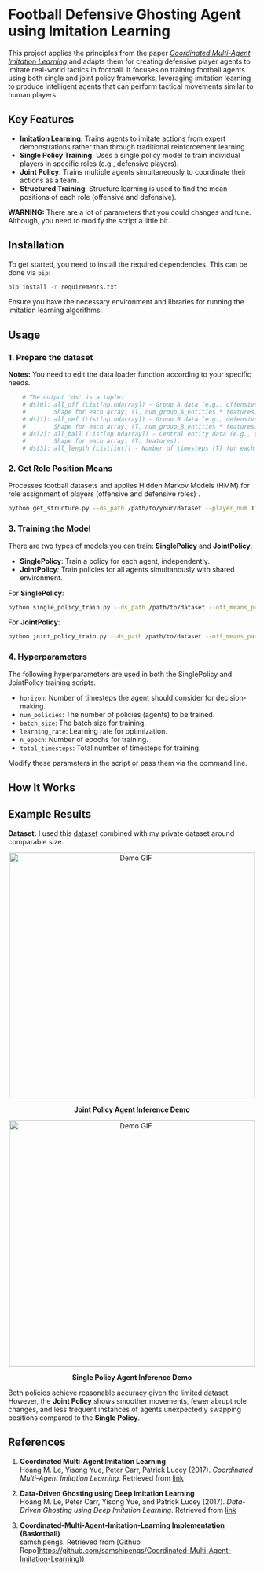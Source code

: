 
# Football Defensive Ghosting Agent using Imitation Learning

This project applies the principles from the paper *[Coordinated Multi-Agent Imitation Learning](https://arxiv.org/pdf/1703.03121)* and adapts them for creating defensive player agents to imitate real-world tactics in football. It focuses on training football agents using both single and joint policy frameworks, leveraging imitation learning to produce intelligent agents that can perform tactical movements similar to human players.

## Key Features

- **Imitation Learning**: Trains agents to imitate actions from expert demonstrations rather than through traditional reinforcement learning.
- **Single Policy Training**: Uses a single policy model to train individual players in specific roles (e.g., defensive players).
- **Joint Policy**: Trains multiple agents simultaneously to coordinate their actions as a team.
- **Structured Training**: Structure learning is used to find the mean positions of each role (offensive and defensive).

**WARNING:** There are a lot of parameters that you could changes and tune. Although, you need to modify the script a little bit.

## Installation

To get started, you need to install the required dependencies. This can be done via `pip`:

```bash
pip install -r requirements.txt
```

Ensure you have the necessary environment and libraries for running the imitation learning algorithms.

## Usage

### 1. Prepare the dataset

**Notes:** You need to edit the data loader function according to your specific needs.  

```bash
    # The output 'ds' is a tuple:
    # ds[0]: all_off (List[np.ndarray]) - Group A data (e.g., offensive players).
    #        Shape for each array: (T, num_group_A_entities * features).
    # ds[1]: all_def (List[np.ndarray]) - Group B data (e.g., defensive players).
    #        Shape for each array: (T, num_group_B_entities * features).
    # ds[2]: all_ball (List[np.ndarray]) - Central entity data (e.g., the ball).
    #        Shape for each array: (T, features).
    # ds[3]: all_length (List[int]) - Number of timesteps (T) for each sample.

```
### 2. Get Role Position Means

Processes football datasets and applies Hidden Markov Models (HMM) for role assignment of players (offensive and defensive roles) .
 
```bash
python get_structure.py --ds_path /path/to/your/dataset --player_num 11 --n_defend 11 --n_offend 11 --n_ind 4 --n_comp 11 --n_epoch 500
```

  
### 3. Training the Model

There are two types of models you can train: **SinglePolicy** and **JointPolicy**.

- **SinglePolicy**: Train a policy for each agent, independently.
- **JointPolicy**: Train policies for all agents simultanously with shared environment.

For **SinglePolicy**:

```bash
python single_policy_train.py --ds_path /path/to/dataset --off_means_path /path/to/off_means.npy --def_means_path /path/to/def_means.npy
```

For **JointPolicy**:

```bash
python joint_policy_train.py --ds_path /path/to/dataset --off_means_path /path/to/off_means.npy --def_means_path /path/to/def_means.npy
```

### 4. Hyperparameters

The following hyperparameters are used in both the SinglePolicy and JointPolicy training scripts:

- `horizon`: Number of timesteps the agent should consider for decision-making.
- `num_policies`: The number of policies (agents) to be trained.
- `batch_size`: The batch size for training.
- `learning_rate`: Learning rate for optimization.
- `n_epoch`: Number of epochs for training.
- `total_timesteps`: Total number of timesteps for training.

Modify these parameters in the script or pass them via the command line.

## How It Works

## Example Results

**Dataset:** I used this [dataset](https://arxiv.org/abs/1703.03121) combined with my private dataset around comparable size.

<div align="center">
  <img src="https://github.com/user-attachments/assets/c4899c0e-6431-48e3-9326-26ffe0df1db4" alt="Demo GIF" width="500">
    <p><b>Joint Policy Agent Inference Demo</b></p>
</div>

<div align="center">
  <img src="https://github.com/user-attachments/assets/6e4615d2-0408-4c6f-8400-56d52be05f12" alt="Demo GIF" width="500">
       <p><b>Single Policy Agent Inference Demo</b></p> 
</div>

Both policies achieve reasonable accuracy given the limited dataset. However, the **Joint Policy** shows smoother movements, fewer abrupt role changes, and less frequent instances of agents unexpectedly swapping positions compared to the **Single Policy**.

## References

1. **Coordinated Multi-Agent Imitation Learning**  
   Hoang M. Le, Yisong Yue, Peter Carr, Patrick Lucey (2017). *Coordinated Multi-Agent Imitation Learning*. Retrieved from [link](https://arxiv.org/abs/1703.03121)

2. **Data-Driven Ghosting using Deep Imitation Learning**  
   Hoang M. Le, Peter Carr, Yisong Yue, and Patrick Lucey (2017). *Data-Driven Ghosting using Deep Imitation Learning*. Retrieved from [link](https://la.disneyresearch.com/wp-content/uploads/Data-Driven-Ghosting-using-Deep-Imitation-Learning-Paper1.pdf)

3. **Coordinated-Multi-Agent-Imitation-Learning Implementation (Basketball)**  
   samshipengs. Retrieved from [Github Repo]https://github.com/samshipengs/Coordinated-Multi-Agent-Imitation-Learning))
